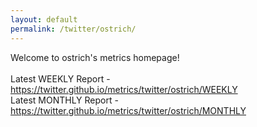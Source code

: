 ```yaml
---
layout: default
permalink: /twitter/ostrich/
---
```

Welcome to ostrich's metrics homepage!
<br><br>
Latest WEEKLY Report - <a href="https://twitter.github.io/metrics/twitter/ostrich/WEEKLY">https://twitter.github.io/metrics/twitter/ostrich/WEEKLY</a>
<br>
Latest MONTHLY Report - <a href="https://twitter.github.io/metrics/twitter/ostrich/MONTHLY">https://twitter.github.io/metrics/twitter/ostrich/MONTHLY</a>
<br>
